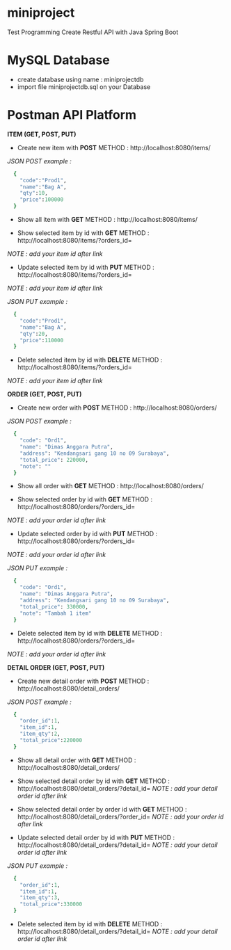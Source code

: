 # miniproject
Test Programming Create Restful API with Java Spring Boot

# MySQL Database
- create database using name : miniprojectdb
- import file miniprojectdb.sql on your Database

# Postman API Platform 
**ITEM (GET, POST, PUT)**
- Create new item with **POST** METHOD : http://localhost:8080/items/

*JSON POST example :*
```ruby
  {
    "code":"Prod1",
    "name":"Bag A",
    "qty":10,
    "price":100000
  }
```
  
- Show all item with **GET** METHOD : http://localhost:8080/items/

- Show selected item by id with **GET** METHOD : http://localhost:8080/items/?orders_id=

*NOTE : add your item id after link*

- Update selected item by id with **PUT** METHOD : http://localhost:8080/items/?orders_id=

*NOTE : add your item id after link*

*JSON PUT example :*
```ruby
  {
    "code":"Prod1",
    "name":"Bag A",
    "qty":20,
    "price":110000
  }
```

- Delete selected item by id with **DELETE** METHOD : http://localhost:8080/items/?orders_id=

*NOTE : add your item id after link*


**ORDER (GET, POST, PUT)**
- Create new order with **POST** METHOD : http://localhost:8080/orders/

*JSON POST example :*
```ruby
  {
    "code": "Ord1",
    "name": "Dimas Anggara Putra",
    "address": "Kendangsari gang 10 no 09 Surabaya",
    "total_price": 220000,
    "note": ""
  }
```

- Show all order with **GET** METHOD : http://localhost:8080/orders/

- Show selected order by id with **GET** METHOD : http://localhost:8080/orders/?orders_id=

*NOTE : add your order id after link*

- Update selected order by id with **PUT** METHOD : http://localhost:8080/orders/?orders_id=

*NOTE : add your order id after link*

*JSON PUT example :*
```ruby
  {
    "code": "Ord1",
    "name": "Dimas Anggara Putra",
    "address": "Kendangsari gang 10 no 09 Surabaya",
    "total_price": 330000,
    "note": "Tambah 1 item"
  }
```

- Delete selected item by id with **DELETE** METHOD : http://localhost:8080/orders/?orders_id=

*NOTE : add your order id after link*


**DETAIL ORDER (GET, POST, PUT)**
- Create new detail order with **POST** METHOD : http://localhost:8080/detail_orders/

*JSON POST example :*
```ruby
  {
    "order_id":1,
    "item_id":1,
    "item_qty":2,
    "total_price":220000
  }
```

- Show all detail order with **GET** METHOD : http://localhost:8080/detail_orders/

- Show selected detail order by id with **GET** METHOD : http://localhost:8080/detail_orders/?detail_id=
*NOTE : add your detail order id after link*

- Show selected detail order by order id with **GET** METHOD : http://localhost:8080/detail_orders/?order_id=
*NOTE : add your order id after link*

- Update selected detail order by id with **PUT** METHOD : http://localhost:8080/detail_orders/?detail_id=
*NOTE : add your detail order id after link*

*JSON PUT example :*
```ruby
  {
    "order_id":1,
    "item_id":1,
    "item_qty":3,
    "total_price":330000
  }
```

- Delete selected item by id with **DELETE** METHOD : http://localhost:8080/detail_orders/?detail_id=
*NOTE : add your detail order id after link*
